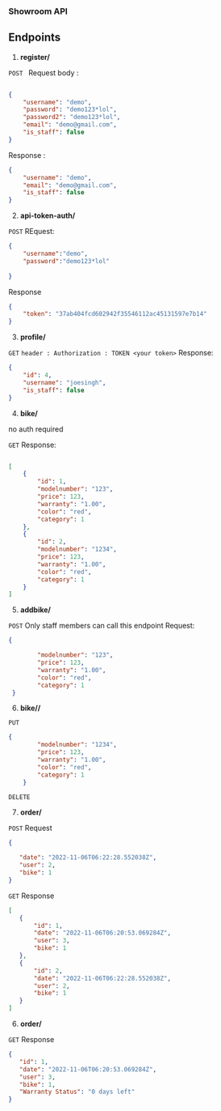 ### Showroom API

## Endpoints

1. __register/__

`POST ` 
 Request body :
```json

{
    "username": "demo",
    "password": "demo123*lol",
    "password2": "demo123*lol",
    "email": "demo@gmail.com",
    "is_staff": false
}
```
Response :


```json
{
    "username": "demo",
    "email": "demo@gmail.com",
    "is_staff": false
}
```

2. __api-token-auth/__

`POST`
REquest:
```json
{
    "username":"demo",
    "password":"demo123*lol"
    
}
```
Response
```json
{
    "token": "37ab404fcd602942f35546112ac45131597e7b14"
}
```

3. __profile/__

`GET` 
`header : Authorization : TOKEN <your token>`
Response:
```json
{
    "id": 4,
    "username": "joesingh",
    "is_staff": false
}
```

4. __bike/__

no auth required

`GET`
Response:
```json

[
    {
        "id": 1,
        "modelnumber": "123",
        "price": 123,
        "warranty": "1.00",
        "color": "red",
        "category": 1
    },
    {
        "id": 2,
        "modelnumber": "1234",
        "price": 123,
        "warranty": "1.00",
        "color": "red",
        "category": 1
    }
]
```

5. __addbike/__

`POST`
Only staff members can call this endpoint
Request:
```json
{

        "modelnumber": "123",
        "price": 123,
        "warranty": "1.00",
        "color": "red",
        "category": 1
 }

 ```

6. __bike/<id>/__
 
`PUT`
```json
{
        "modelnumber": "1234",
        "price": 123,
        "warranty": "1.00",
        "color": "red",
        "category": 1
    }
```
`DELETE`


7. __order/__
 
`POST`
Request
 ```json
{
    
    "date": "2022-11-06T06:22:28.552038Z",
    "user": 2,
    "bike": 1
}
 ```

`GET`
 Response
 ```json
[
    {
        "id": 1,
        "date": "2022-11-06T06:20:53.069284Z",
        "user": 3,
        "bike": 1
    },
    {
        "id": 2,
        "date": "2022-11-06T06:22:28.552038Z",
        "user": 2,
        "bike": 1
    }
]
```
6. __order/<id>__
 
`GET`
 Response
 ```json
{
    "id": 1,
    "date": "2022-11-06T06:20:53.069284Z",
    "user": 3,
    "bike": 1,
    "Warranty Status": "0 days left"
}
```
